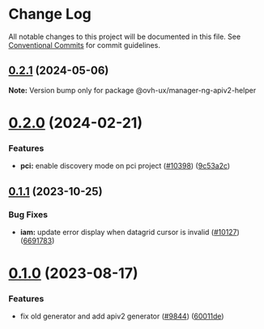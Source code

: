 # Change Log

All notable changes to this project will be documented in this file.
See [Conventional Commits](https://conventionalcommits.org) for commit guidelines.

## [0.2.1](https://github.com/ovh/manager/compare/@ovh-ux/manager-ng-apiv2-helper@0.2.0...@ovh-ux/manager-ng-apiv2-helper@0.2.1) (2024-05-06)

**Note:** Version bump only for package @ovh-ux/manager-ng-apiv2-helper





# [0.2.0](https://github.com/ovh/manager/compare/@ovh-ux/manager-ng-apiv2-helper@0.1.1...@ovh-ux/manager-ng-apiv2-helper@0.2.0) (2024-02-21)


### Features

* **pci:** enable discovery mode on pci project ([#10398](https://github.com/ovh/manager/issues/10398)) ([9c53a2c](https://github.com/ovh/manager/commit/9c53a2c4c661a17d2b492fc18c031ab09291bee8))





## [0.1.1](https://github.com/ovh/manager/compare/@ovh-ux/manager-ng-apiv2-helper@0.1.0...@ovh-ux/manager-ng-apiv2-helper@0.1.1) (2023-10-25)


### Bug Fixes

* **iam:** update error display when datagrid cursor is invalid ([#10127](https://github.com/ovh/manager/issues/10127)) ([6691783](https://github.com/ovh/manager/commit/669178324355bba30cda89be925b87029ae6b4e8))





# [0.1.0](https://github.com/ovh/manager/compare/@ovh-ux/manager-ng-apiv2-helper@0.0.0...@ovh-ux/manager-ng-apiv2-helper@0.1.0) (2023-08-17)


### Features

* fix old generator and add apiv2 generator ([#9844](https://github.com/ovh/manager/issues/9844)) ([60011de](https://github.com/ovh/manager/commit/60011de7ffff69d6ba2f228bd244f9d32b308908))
